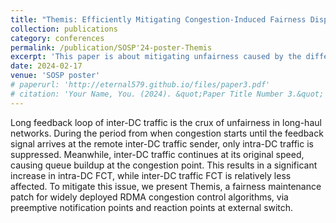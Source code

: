 ```yaml
---
title: "Themis: Efficiently Mitigating Congestion-Induced Fairness Disparities in Long-Haul RDMA Networks"
collection: publications
category: conferences
permalink: /publication/SOSP'24-poster-Themis
excerpt: 'This paper is about mitigating unfairness caused by the difference of feedback loops for intra/inter-DC traffic'
date: 2024-02-17
venue: 'SOSP poster'
# paperurl: 'http://eternal579.github.io/files/paper3.pdf'
# citation: 'Your Name, You. (2024). &quot;Paper Title Number 3.&quot; <i>GitHub Journal of Bugs</i>. 1(3).'
---
```

Long feedback loop of inter-DC traffic is the crux of unfairness in long-haul networks. During the period from when congestion starts until the feedback signal arrives at the remote inter-DC traffic sender, only intra-DC traffic is suppressed. Meanwhile, inter-DC traffic continues at its original speed, causing queue buildup at the congestion point. This results in a significant increase in intra-DC FCT, while inter-DC traffic FCT is relatively less affected. To mitigate this issue, we present Themis, a fairness maintenance patch for widely deployed RDMA congestion control algorithms, via preemptive notification points and reaction points at external switch.
